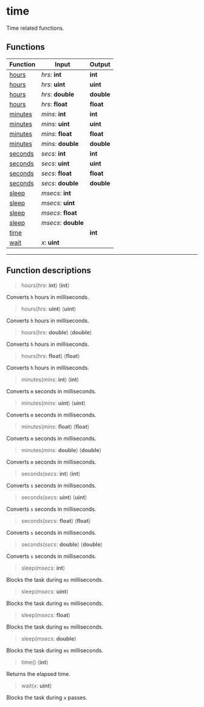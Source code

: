 # time

Time related functions.
## Functions
|Function|Input|Output|
|-|-|-|
|[hours](#func_0)|*hrs*: **int**|**int**|
|[hours](#func_1)|*hrs*: **uint**|**uint**|
|[hours](#func_2)|*hrs*: **double**|**double**|
|[hours](#func_3)|*hrs*: **float**|**float**|
|[minutes](#func_4)|*mins*: **int**|**int**|
|[minutes](#func_5)|*mins*: **uint**|**uint**|
|[minutes](#func_6)|*mins*: **float**|**float**|
|[minutes](#func_7)|*mins*: **double**|**double**|
|[seconds](#func_8)|*secs*: **int**|**int**|
|[seconds](#func_9)|*secs*: **uint**|**uint**|
|[seconds](#func_10)|*secs*: **float**|**float**|
|[seconds](#func_11)|*secs*: **double**|**double**|
|[sleep](#func_12)|*msecs*: **int**||
|[sleep](#func_13)|*msecs*: **uint**||
|[sleep](#func_14)|*msecs*: **float**||
|[sleep](#func_15)|*msecs*: **double**||
|[time](#func_16)||**int**|
|[wait](#func_17)|*x*: **uint**||


***
## Function descriptions

<a id="func_0"></a>
> hours(*hrs*: **int**) (**int**)

Converts `h` hours in milliseconds.

<a id="func_1"></a>
> hours(*hrs*: **uint**) (**uint**)

Converts `h` hours in milliseconds.

<a id="func_2"></a>
> hours(*hrs*: **double**) (**double**)

Converts `h` hours in milliseconds.

<a id="func_3"></a>
> hours(*hrs*: **float**) (**float**)

Converts `h` hours in milliseconds.

<a id="func_4"></a>
> minutes(*mins*: **int**) (**int**)

Converts `m` seconds in milliseconds.

<a id="func_5"></a>
> minutes(*mins*: **uint**) (**uint**)

Converts `m` seconds in milliseconds.

<a id="func_6"></a>
> minutes(*mins*: **float**) (**float**)

Converts `m` seconds in milliseconds.

<a id="func_7"></a>
> minutes(*mins*: **double**) (**double**)

Converts `m` seconds in milliseconds.

<a id="func_8"></a>
> seconds(*secs*: **int**) (**int**)

Converts `s` seconds in milliseconds.

<a id="func_9"></a>
> seconds(*secs*: **uint**) (**uint**)

Converts `s` seconds in milliseconds.

<a id="func_10"></a>
> seconds(*secs*: **float**) (**float**)

Converts `s` seconds in milliseconds.

<a id="func_11"></a>
> seconds(*secs*: **double**) (**double**)

Converts `s` seconds in milliseconds.

<a id="func_12"></a>
> sleep(*msecs*: **int**)

Blocks the task during `ms` milliseconds.

<a id="func_13"></a>
> sleep(*msecs*: **uint**)

Blocks the task during `ms` milliseconds.

<a id="func_14"></a>
> sleep(*msecs*: **float**)

Blocks the task during `ms` milliseconds.

<a id="func_15"></a>
> sleep(*msecs*: **double**)

Blocks the task during `ms` milliseconds.

<a id="func_16"></a>
> time() (**int**)

Returns the elapsed time.

<a id="func_17"></a>
> wait(*x*: **uint**)

Blocks the task during `x` passes.

